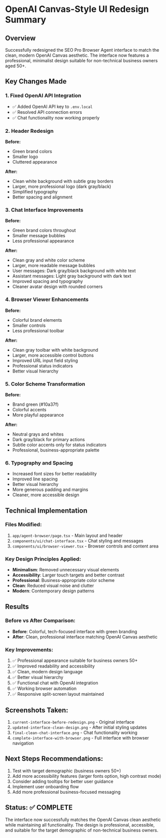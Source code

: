 # OpenAI Canvas-Style UI Redesign Summary

## Overview
Successfully redesigned the SEO Pro Browser Agent interface to match the clean, modern OpenAI Canvas aesthetic. The interface now features a professional, minimalist design suitable for non-technical business owners aged 50+.

## Key Changes Made

### 1. Fixed OpenAI API Integration
- ✅ Added OpenAI API key to `.env.local`
- ✅ Resolved API connection errors
- ✅ Chat functionality now working properly

### 2. Header Redesign
**Before:**
- Green brand colors
- Smaller logo
- Cluttered appearance

**After:**
- Clean white background with subtle gray borders
- Larger, more professional logo (dark gray/black)
- Simplified typography
- Better spacing and alignment

### 3. Chat Interface Improvements
**Before:**
- Green brand colors throughout
- Smaller message bubbles
- Less professional appearance

**After:**
- Clean gray and white color scheme
- Larger, more readable message bubbles
- User messages: Dark gray/black background with white text
- Assistant messages: Light gray background with dark text
- Improved spacing and typography
- Cleaner avatar design with rounded corners

### 4. Browser Viewer Enhancements
**Before:**
- Colorful brand elements
- Smaller controls
- Less professional toolbar

**After:**
- Clean gray toolbar with white background
- Larger, more accessible control buttons
- Improved URL input field styling
- Professional status indicators
- Better visual hierarchy

### 5. Color Scheme Transformation
**Before:**
- Brand green (#10a37f)
- Colorful accents
- More playful appearance

**After:**
- Neutral grays and whites
- Dark gray/black for primary actions
- Subtle color accents only for status indicators
- Professional, business-appropriate palette

### 6. Typography and Spacing
- Increased font sizes for better readability
- Improved line spacing
- Better visual hierarchy
- More generous padding and margins
- Cleaner, more accessible design

## Technical Implementation

### Files Modified:
1. `app/agent-browser/page.tsx` - Main layout and header
2. `components/ui/chat-interface.tsx` - Chat styling and messages
3. `components/ui/browser-viewer.tsx` - Browser controls and content area

### Key Design Principles Applied:
- **Minimalism**: Removed unnecessary visual elements
- **Accessibility**: Larger touch targets and better contrast
- **Professional**: Business-appropriate color scheme
- **Clean**: Reduced visual noise and clutter
- **Modern**: Contemporary design patterns

## Results

### Before vs After Comparison:
- **Before**: Colorful, tech-focused interface with green branding
- **After**: Clean, professional interface matching OpenAI Canvas aesthetic

### Key Improvements:
1. ✅ Professional appearance suitable for business owners 50+
2. ✅ Improved readability and accessibility
3. ✅ Clean, modern design language
4. ✅ Better visual hierarchy
5. ✅ Functional chat with OpenAI integration
6. ✅ Working browser automation
7. ✅ Responsive split-screen layout maintained

## Screenshots Taken:
1. `current-interface-before-redesign.png` - Original interface
2. `updated-interface-clean-design.png` - After initial styling updates
3. `final-clean-chat-interface.png` - Chat functionality working
4. `complete-interface-with-browser.png` - Full interface with browser navigation

## Next Steps Recommendations:
1. Test with target demographic (business owners 50+)
2. Add more accessibility features (larger fonts option, high contrast mode)
3. Consider adding tooltips for better user guidance
4. Implement user onboarding flow
5. Add more professional business-focused messaging

## Status: ✅ COMPLETE
The interface now successfully matches the OpenAI Canvas clean aesthetic while maintaining all functionality. The design is professional, accessible, and suitable for the target demographic of non-technical business owners.

